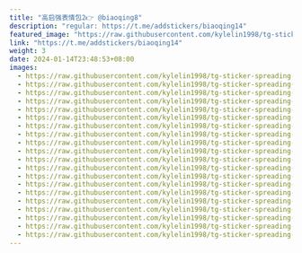 ```yaml
---
title: "高启强表情包2👉 @biaoqing8"
description: "regular: https://t.me/addstickers/biaoqing14"
featured_image: "https://raw.githubusercontent.com/kylelin1998/tg-sticker-spreading-worldwide-images/main/img/e1bf4767-567d-495b-bebc-2858f0ca2aa5.jpg"
link: "https://t.me/addstickers/biaoqing14"
weight: 3
date: 2024-01-14T23:48:53+08:00
images:
  - https://raw.githubusercontent.com/kylelin1998/tg-sticker-spreading-worldwide-images/main/img/e1bf4767-567d-495b-bebc-2858f0ca2aa5.jpg
  - https://raw.githubusercontent.com/kylelin1998/tg-sticker-spreading-worldwide-images/main/img/894ad9ce-1f63-4686-aa88-5e8507cb378f.jpg
  - https://raw.githubusercontent.com/kylelin1998/tg-sticker-spreading-worldwide-images/main/img/b3c38376-b5fa-428d-abe9-03e44e889d0c.jpg
  - https://raw.githubusercontent.com/kylelin1998/tg-sticker-spreading-worldwide-images/main/img/caaa315f-299c-40c0-88f8-06ab8201861c.jpg
  - https://raw.githubusercontent.com/kylelin1998/tg-sticker-spreading-worldwide-images/main/img/872f229c-728e-486d-a39f-f523b0289a39.jpg
  - https://raw.githubusercontent.com/kylelin1998/tg-sticker-spreading-worldwide-images/main/img/afd26f4b-ad60-4761-ba87-cbb499d026fe.jpg
  - https://raw.githubusercontent.com/kylelin1998/tg-sticker-spreading-worldwide-images/main/img/0a6e77e5-ae24-4296-9a3b-6c04adbc0368.jpg
  - https://raw.githubusercontent.com/kylelin1998/tg-sticker-spreading-worldwide-images/main/img/3b0d9ff9-0a73-4f22-8c11-9a67ecb4b7e4.jpg
  - https://raw.githubusercontent.com/kylelin1998/tg-sticker-spreading-worldwide-images/main/img/7a80180b-50cb-4f85-bb86-9246ee6b0a79.jpg
  - https://raw.githubusercontent.com/kylelin1998/tg-sticker-spreading-worldwide-images/main/img/a3fc9b63-bd44-443e-a8fd-50311d218d67.jpg
  - https://raw.githubusercontent.com/kylelin1998/tg-sticker-spreading-worldwide-images/main/img/b4dbfce5-07cc-416d-b563-3488327340a8.jpg
  - https://raw.githubusercontent.com/kylelin1998/tg-sticker-spreading-worldwide-images/main/img/97791acf-90da-4dd0-96cb-269cdd828eed.jpg
  - https://raw.githubusercontent.com/kylelin1998/tg-sticker-spreading-worldwide-images/main/img/720dd67c-ad4d-4e5e-8912-f7bc0ed57fa0.jpg
  - https://raw.githubusercontent.com/kylelin1998/tg-sticker-spreading-worldwide-images/main/img/37bb19a4-e605-4c89-aa67-0b0d3dc40d76.jpg
  - https://raw.githubusercontent.com/kylelin1998/tg-sticker-spreading-worldwide-images/main/img/79ed225f-c5f7-4334-982f-c2a92db1f89c.jpg
  - https://raw.githubusercontent.com/kylelin1998/tg-sticker-spreading-worldwide-images/main/img/3c702722-7ca3-4c19-9ec8-96f1530cc0b7.jpg
  - https://raw.githubusercontent.com/kylelin1998/tg-sticker-spreading-worldwide-images/main/img/b17d2fcd-4d81-4bc2-8ba2-ba7b6b8012b9.jpg
  - https://raw.githubusercontent.com/kylelin1998/tg-sticker-spreading-worldwide-images/main/img/a370e377-d47f-4fb9-a01e-d16c7dc5897b.jpg
  - https://raw.githubusercontent.com/kylelin1998/tg-sticker-spreading-worldwide-images/main/img/eac7bfe9-9890-48f5-98e9-7fd8eed406ee.jpg
  - https://raw.githubusercontent.com/kylelin1998/tg-sticker-spreading-worldwide-images/main/img/63446874-2854-4fab-ba8f-7aba448bad88.jpg
---
```

